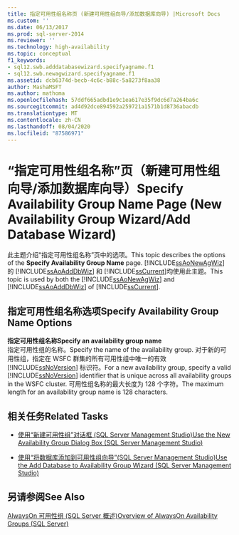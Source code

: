 ```yaml
---
title: 指定可用性组名称页 (新建可用性组向导/添加数据库向导) |Microsoft Docs
ms.custom: ''
ms.date: 06/13/2017
ms.prod: sql-server-2014
ms.reviewer: ''
ms.technology: high-availability
ms.topic: conceptual
f1_keywords:
- sql12.swb.adddatabasewizard.specifyagname.f1
- sql12.swb.newagwizard.specifyagname.f1
ms.assetid: dcb6374d-becb-4c6c-b88c-5a8273f8aa38
author: MashaMSFT
ms.author: mathoma
ms.openlocfilehash: 57ddf665adbd1e9c1ea617e35f9dc6d7a264ba6c
ms.sourcegitcommit: ad4d92dce894592a259721a1571b1d8736abacdb
ms.translationtype: MT
ms.contentlocale: zh-CN
ms.lasthandoff: 08/04/2020
ms.locfileid: "87586971"
---
```

# <a name="specify-availability-group-name-page-new-availability-group-wizardadd-database-wizard"></a><span data-ttu-id="611b4-102">“指定可用性组名称”页（新建可用性组向导/添加数据库向导）</span><span class="sxs-lookup"><span data-stu-id="611b4-102">Specify Availability Group Name Page (New Availability Group Wizard/Add Database Wizard)</span></span>
  <span data-ttu-id="611b4-103">此主题介绍“指定可用性组名称”页中的选项。</span><span class="sxs-lookup"><span data-stu-id="611b4-103">This topic describes the options of the **Specify Availability Group Name** page.</span></span> <span data-ttu-id="611b4-104">[!INCLUDE[ssAoNewAgWiz](../../../includes/ssaonewagwiz-md.md)] 的 [!INCLUDE[ssAoAddDbWiz](../../../includes/ssaoadddbwiz-md.md)] 和 [!INCLUDE[ssCurrent](../../../includes/sscurrent-md.md)]均使用此主题。</span><span class="sxs-lookup"><span data-stu-id="611b4-104">This topic is used by both the [!INCLUDE[ssAoNewAgWiz](../../../includes/ssaonewagwiz-md.md)] and [!INCLUDE[ssAoAddDbWiz](../../../includes/ssaoadddbwiz-md.md)] of [!INCLUDE[ssCurrent](../../../includes/sscurrent-md.md)].</span></span>  
  
##  <a name="specify-availability-group-name-options"></a><a name="PageOptions"></a><span data-ttu-id="611b4-105">指定可用性组名称选项</span><span class="sxs-lookup"><span data-stu-id="611b4-105">Specify Availability Group Name Options</span></span>  
 <span data-ttu-id="611b4-106">**指定可用性组名称**</span><span class="sxs-lookup"><span data-stu-id="611b4-106">**Specify an availability group name**</span></span>  
 <span data-ttu-id="611b4-107">指定可用性组的名称。</span><span class="sxs-lookup"><span data-stu-id="611b4-107">Specify the name of the availability group.</span></span> <span data-ttu-id="611b4-108">对于新的可用性组，指定在 WSFC 群集的所有可用性组中唯一的有效 [!INCLUDE[ssNoVersion](../../../includes/ssnoversion-md.md)] 标识符。</span><span class="sxs-lookup"><span data-stu-id="611b4-108">For a new availability group, specify a valid [!INCLUDE[ssNoVersion](../../../includes/ssnoversion-md.md)] identifier that is unique across all availability groups in the WSFC cluster.</span></span> <span data-ttu-id="611b4-109">可用性组名称的最大长度为 128 个字符。</span><span class="sxs-lookup"><span data-stu-id="611b4-109">The maximum length for an availability group name is 128 characters.</span></span>  
  
##  <a name="related-tasks"></a><a name="LaunchWiz"></a> <span data-ttu-id="611b4-110">相关任务</span><span class="sxs-lookup"><span data-stu-id="611b4-110">Related Tasks</span></span>  
  
-   [<span data-ttu-id="611b4-111">使用“新建可用性组”对话框 (SQL Server Management Studio)</span><span class="sxs-lookup"><span data-stu-id="611b4-111">Use the New Availability Group Dialog Box &#40;SQL Server Management Studio&#41;</span></span>](use-the-new-availability-group-dialog-box-sql-server-management-studio.md)  
  
-   [<span data-ttu-id="611b4-112">使用“将数据库添加到可用性组向导”(SQL Server Management Studio)</span><span class="sxs-lookup"><span data-stu-id="611b4-112">Use the Add Database to Availability Group Wizard &#40;SQL Server Management Studio&#41;</span></span>](availability-group-add-database-to-group-wizard.md)  
  
## <a name="see-also"></a><span data-ttu-id="611b4-113">另请参阅</span><span class="sxs-lookup"><span data-stu-id="611b4-113">See Also</span></span>  
 [<span data-ttu-id="611b4-114">AlwaysOn 可用性组 &#40;SQL Server 概述&#41;</span><span class="sxs-lookup"><span data-stu-id="611b4-114">Overview of AlwaysOn Availability Groups &#40;SQL Server&#41;</span></span>](overview-of-always-on-availability-groups-sql-server.md)  
  
  
